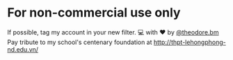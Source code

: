 # For non-commercial use only
If possible, tag my account in your new filter.
:computer: with :heart: by [@theodore.bm](https://www.instagram.com/theodore.bm/)
Pay tribute to my school's centenary foundation at http://thpt-lehongphong-nd.edu.vn/
